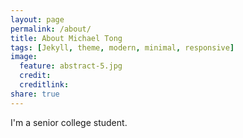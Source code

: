 ```yaml
---
layout: page
permalink: /about/
title: About Michael Tong
tags: [Jekyll, theme, modern, minimal, responsive]
image:
  feature: abstract-5.jpg
  credit: 
  creditlink: 
share: true
---
```


I'm a senior college student.

